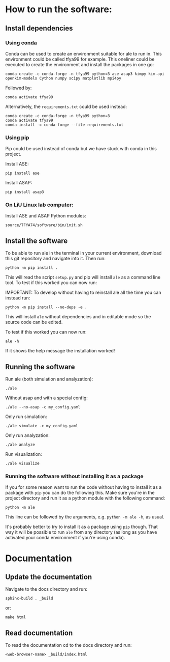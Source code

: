# How to run the software:

## Install dependencies

### Using conda
Conda can be used to create an environment suitable for ale to run in. This environment could be called tfya99 for example.
This oneliner could be executed to create the environment and install the packages in one go:
```
conda create -c conda-forge -n tfya99 python=3 ase asap3 kimpy kim-api openkim-models Cython numpy scipy matplotlib mpi4py
```
Followed by:
```
conda activate tfya99
```

Alternatively, the `requirements.txt` could be used instead:
```
conda create -c conda-forge -n tfya99 python=3
conda activate tfya99
conda install -c conda-forge --file requirements.txt
```
### Using pip
Pip could be used instead of conda but we have stuck with conda in this project.

Install ASE:
```
pip install ase
```

Install ASAP:
```
pip install asap3
```

### On LiU Linux lab computer:

Install ASE and ASAP Python modules:
```
source/TFYA74/software/bin/init.sh
```

## Install the software
To be able to run ale in the terminal in your current environment, download this git repository and navigate into it. Then run:
```
python -m pip install .
```

This will read the script `setup.py` and pip will install `ale` as a command line tool. To test if this worked you can now run:

IMPORTANT:
To develop without having to reinstall ale all the time you can instead run:
```
python -m pip install --no-deps -e .
```
This will install `ale` without dependencies and in editable mode so the source code can be edited.

To test if this worked you can now run:
```
ale -h
```

If it shows the help message the installation worked!

## Running the software
Run ale (both simulation and analyzation):
```
./ale
```

Without asap and with a special config:
```
./ale --no-asap -c my_config.yaml
```

Only run simulation:
```
./ale simulate -c my_config.yaml
```

Only run analyzation:
```
./ale analyze
```

Run visualization:
```
./ale visualize
```

### Running the software without installing it as a package
If you for some reason want to run the code without having to install it as a package with `pip` you can do the following this. Make sure you're in the project directory and run it as a python module with the following command:
```
python -m ale
```

This line can be followed by the arguments, e.g. `python -m ale -h`, as usual.

It's probably better to try to install it as a package using `pip` though. That way it will be possible to run `ale` from any directory (as long as you have activated your conda environment if you're using conda).


# Documentation

## Update the documentation
Navigate to the docs directory and run:
```
sphinx-build . _build
```
or:
```
make html
```


## Read documentation
To read the documentation cd to the docs directory and run:
```
<web-browser-name> _build/index.html
```

